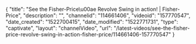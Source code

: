 {
    "title": "See the Fisher-Price\u00ae Revolve Swing in action! | Fisher-Price",
    "description": "",
    "channelid": "114661406",
    "videoid": "157770547",
    "date_created": "1522700415",
    "date_modified": "1522771731",
    "type": "captivate",
    "layout": "channelVideo",
    "url": "\/latest-videos\/see-the-fisher-price-revolve-swing-in-action-fisher-price\/114661406-157770547"
}